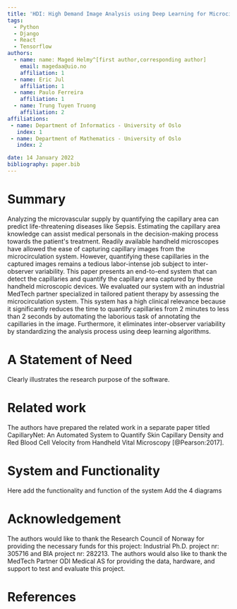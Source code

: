 ```yaml
---
title: 'HDI: High Demand Image Analysis using Deep Learning for Microcirculation Image Analysis'
tags:
  - Python
  - Django
  - React
  - Tensorflow
authors:
  - name: name: Maged Helmy^[first author,corresponding author]
    email: magedaa@uio.no
    affiliation: 1
  - name: Eric Jul
    affiliation: 1
  - name: Paulo Ferreira
    affiliation: 1
  - name: Trung Tuyen Truong
    affiliation: 2
affiliations:
 - name: Department of Informatics - University of Oslo
   index: 1
 - name: Department of Mathematics - University of Oslo
   index: 2

date: 14 January 2022
bibliography: paper.bib
---
```


# Summary
Analyzing the microvascular supply by quantifying the capillary area can predict life-threatening diseases like Sepsis.
Estimating the capillary area knowledge can assist medical personals in the decision-making process towards the patient's treatment.
Readily available handheld microscopes have allowed the ease of capturing capillary images from the microcirculation system.
However, quantifying these capillaries in the captured images remains a tedious labor-intense job subject to inter-observer variability.
This paper presents an end-to-end system that can detect the capillaries and quantify the capillary area captured by these handheld microscopic devices.
We evaluated our system with an industrial MedTech partner specialized in tailored patient therapy by assessing the microcirculation system.
This system has a high clinical relevance because it significantly reduces the time to quantify capillaries from 2 minutes to less than 2 seconds by automating the laborious task of annotating the capillaries in the image.
Furthermore, it eliminates inter-observer variability by standardizing the analysis process using deep learning algorithms.

# A Statement of Need 
Clearly illustrates the research purpose of the software.

# Related work
The authors have prepared the related work in a separate paper titled CapillaryNet: An Automated System to Quantify Skin Capillary Density and Red Blood Cell Velocity from Handheld Vital Microscopy [@Pearson:2017].

# System and Functionality
Here add the functionality and function of the system
Add the 4 diagrams

# Acknowledgement 
The authors would like to thank the Research Council of Norway for providing the necessary funds for this project: Industrial Ph.D. project nr: 305716 and BIA project nr: 282213.
The authors would also like to thank the MedTech Partner ODI Medical AS for providing the data, hardware, and support to test and evaluate this project.

# References